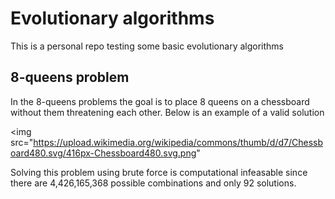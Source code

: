 # Evolutionary algorithms

This is a personal repo testing some basic evolutionary algorithms

## 8-queens problem

In the 8-queens problems the goal is to place 8 queens on a chessboard without them threatening each other. Below is an example of a valid solution 

<img src="https://upload.wikimedia.org/wikipedia/commons/thumb/d/d7/Chessboard480.svg/416px-Chessboard480.svg.png"

Solving this problem using brute force is computational infeasable since there are 4,426,165,368 possible combinations and only 92 solutions. 